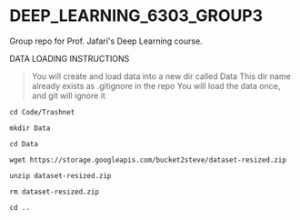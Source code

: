 # DEEP_LEARNING_6303_GROUP3
Group repo for Prof. Jafari's Deep Learning course. 

DATA LOADING INSTRUCTIONS

> You will create and load data into a new dir called Data
> This dir name already exists as .gitignore in the repo
> You will load the data once, and git will ignore it


```cd Code/Trashnet```

```mkdir Data```

```cd Data```

```wget https://storage.googleapis.com/bucket2steve/dataset-resized.zip```

```unzip dataset-resized.zip```

```rm dataset-resized.zip```

```cd ..```